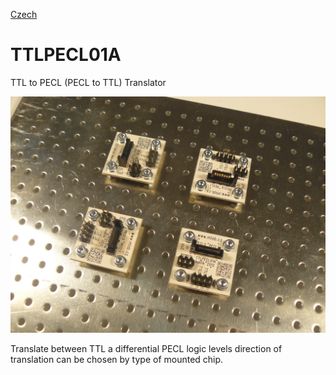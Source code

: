 
[Czech](./README.cs.md)
<!--- module --->
# TTLPECL01A
<!--- Emodule --->

<!--- subtitle --->TTL to PECL (PECL to TTL) Translator <!--- Esubtitle --->

![TTLPECL01A](doc/img/TTLPECL01A_top_big.jpg)

<!--- description --->Translate between TTL a differential PECL logic levels direction of translation can be chosen by type of mounted chip. <!--- Edescription --->
            